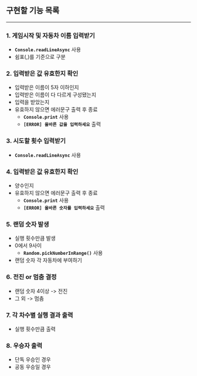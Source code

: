 ## 구현할 기능 목록

---

### 1. 게임시작 및 자동차 이름 입력받기

- **`Console.readLineAsync`** 사용
- 쉼표(,)를 기준으로 구분

### 2. 입력받은 값 유효한지 확인

- 입력받은 이름이 5자 이하인지
- 입력받은 이름이 다 다르게 구성됐는지
- 입력을 받았는지
- 유효하지 않으면 에러문구 출력 후 종료
  - **`Console.print`** 사용
  - **`[ERROR] 올바른 값을 입력하세요`** 출력

### 3. 시도할 횟수 입력받기

- **`Console.readLineAsync`** 사용

### 4. 입력받은 값 유효한지 확인

- 양수인지
- 유효하지 않으면 에러문구 출력 후 종료
  - **`Console.print`** 사용
  - **`[ERROR] 올바른 숫자를 입력하세요`** 출력

### 5. 랜덤 숫자 발생

- 실행 횟수만큼 발생
- 0에서 9사이
  - **`Random.pickNumberInRange()`** 사용
- 랜덤 숫자 각 자동차에 부여하기

### 6. 전진 or 멈춤 결정

- 랜덤 숫자 4이상 -> 전진
- 그 외 -> 멈춤

### 7. 각 차수별 실행 결과 출력

- 실행 횟수만큼 출력

### 8. 우승자 출력

- 단독 우승인 경우
- 공동 우승일 경우

